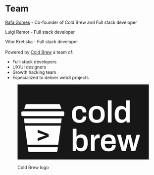 # Team

[Rafa Gomes](https://twitter.com/engineergomes) - Co-founder of Cold Brew and Full stack developer

Luigi Remor - Full stack developer

Vitor Kretiska - Full stack developer \
\
Powered by [Cold Brew](https://www.coldbrewdao.com/) a team of:

* Full-stack developers
* UX/UI designers
* Growth hacking team
* Especialized to deliver web3 projects

<div data-full-width="false">

<figure><img src=".gitbook/assets/image (3).png" alt=""><figcaption><p>Cold Brew logo</p></figcaption></figure>

</div>
